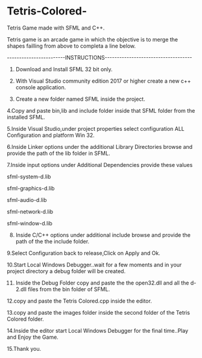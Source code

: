 # Tetris-Colored-
Tetris Game made with SFML and C++.

Tetris game is an arcade game in which the objective is to merge the shapes failling from above to completa a line below.

------------------------INSTRUCTIONS------------------------------------

1. Download and Install SFML 32 bit only.

2. With Visual Studio community edition 2017 or higher create a new c++ console application.

3. Create a new folder named SFML inside the project.

4.Copy and paste bin,lib and include folder  inside that SFML folder from the installed SFML.

5.Inside Visual Studio,under project properties select configuration ALL Configuration and platform Win 32.

6.Inside Linker options under the additional Library Directories browse and  provide the path of the lib folder in SFML.

7.Inside  input options under Additional Dependencies provide these values 

sfml-system-d.lib

sfml-graphics-d.lib

sfml-audio-d.lib

sfml-network-d.lib

sfml-window-d.lib

8. Inside C/C++ options under additional include browse and provide the path of the the include folder.

9.Select Configuration back to release,Click on Apply and Ok.

10.Start Local Windows Debugger..wait for a few moments and in your project directory a debug folder will be created.

11. Inside the Debug Folder copy and paste the the open32.dll and all the d-2.dll files from the bin folder of SFML.

12.copy and paste the Tetris Colored.cpp inside the editor.

13.copy and paste the images folder inside the second folder of the Tetris Colored folder.

14.Inside the editor start Local Windows Debugger for the final time..Play and Enjoy the Game.

15.Thank you.



